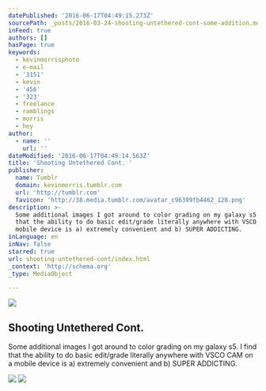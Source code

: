 ```yaml
---
datePublished: '2016-06-17T04:49:15.273Z'
sourcePath: _posts/2016-03-24-shooting-untethered-cont-some-addition.md
inFeed: true
authors: []
hasPage: true
keywords:
  - kevinmorrisphoto
  - e-mail
  - '3151'
  - kevin
  - '456'
  - '323'
  - freelance
  - ramblings
  - morris
  - hey
author:
  - name: ''
    url: ''
dateModified: '2016-06-17T04:49:14.563Z'
title: 'Shooting Untethered Cont. '
publisher:
  name: Tumblr
  domain: kevinmorris.tumblr.com
  url: 'http://tumblr.com'
  favicon: 'http://38.media.tumblr.com/avatar_c96399fb4462_128.png'
description: >-
  Some additional images I got around to color grading on my galaxy s5. I find
  that the ability to do basic edit/grade literally anywhere with VSCO CAM on a
  mobile device is a) extremely convenient and b) SUPER ADDICTING.
inLanguage: en
inNav: false
starred: true
url: shooting-untethered-cont/index.html
_context: 'http://schema.org'
_type: MediaObject

---
```

<article style=""><img src="https://s3-us-west-2.amazonaws.com/the-grid-img/p/7c647c4b51fcfadc49c6b955c29359cd79fb94ab.jpg" /><h1>Shooting Untethered Cont. </h1><p>Some additional images I got around to color grading on my galaxy s5. I find that the ability to do basic edit/grade literally anywhere with VSCO CAM on a mobile device is a) extremely convenient and b) SUPER ADDICTING.</p></article>

![](https://s3-us-west-2.amazonaws.com/the-grid-img/p/b30924c641352a8fd4472620237043b5fa89f769.jpg)
![](https://s3-us-west-2.amazonaws.com/the-grid-img/p/0d3a96141e7941943f906d8de352b33a9477d057.jpg)